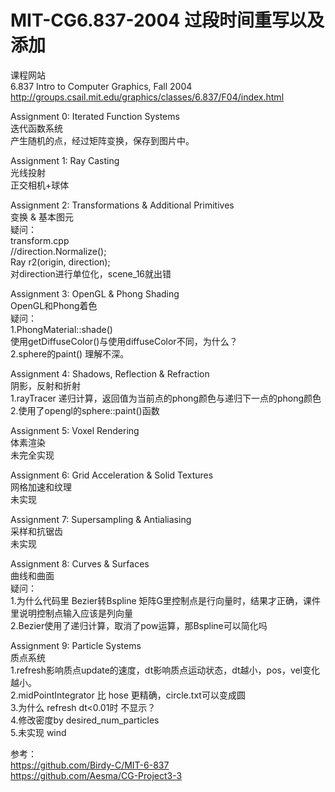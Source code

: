 # MIT-CG6.837-2004  过段时间重写以及添加  
  
课程网站  
6.837 Intro to Computer Graphics, Fall 2004  
http://groups.csail.mit.edu/graphics/classes/6.837/F04/index.html   
  
Assignment 0: Iterated Function Systems  
迭代函数系统  
产生随机的点，经过矩阵变换，保存到图片中。  
  
Assignment 1: Ray Casting  
光线投射  
正交相机+球体  
  
Assignment 2: Transformations & Additional Primitives  
变换 & 基本图元  
疑问：  
transform.cpp  
//direction.Normalize();  
Ray r2(origin, direction);  
对direction进行单位化，scene_16就出错  
  
Assignment 3: OpenGL & Phong Shading  
OpenGL和Phong着色  
疑问：  
1.PhongMaterial::shade()  
使用getDiffuseColor()与使用diffuseColor不同，为什么？  
2.sphere的paint() 理解不深。  
  
Assignment 4: Shadows, Reflection & Refraction  
阴影，反射和折射  
1.rayTracer 递归计算，返回值为当前点的phong颜色与递归下一点的phong颜色  
2.使用了opengl的sphere::paint()函数  
  
Assignment 5: Voxel Rendering  
体素渲染  
未完全实现  

Assignment 6: Grid Acceleration & Solid Textures  
网格加速和纹理  
未实现  
  
Assignment 7: Supersampling & Antialiasing  
采样和抗锯齿  
未实现  
  
Assignment 8: Curves & Surfaces  
曲线和曲面  
疑问：  
1.为什么代码里 Bezier转Bspline 矩阵G里控制点是行向量时，结果才正确，课件里说明控制点输入应该是列向量  
2.Bezier使用了递归计算，取消了pow运算，那Bspline可以简化吗  
  
Assignment 9: Particle Systems  
质点系统  
1.refresh影响质点update的速度，dt影响质点运动状态，dt越小，pos，vel变化越小。  
2.midPointIntegrator 比 hose 更精确，circle.txt可以变成圆  
3.为什么 refresh dt<0.01时 不显示？  
4.修改密度by desired_num_particles   
5.未实现 wind  
  
参考：  
https://github.com/Birdy-C/MIT-6-837  
https://github.com/Aesma/CG-Project3-3  
